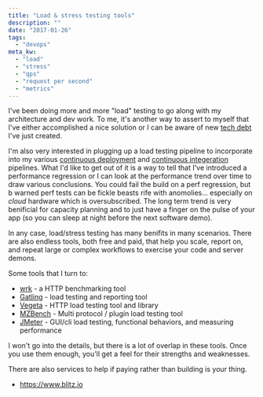 ```yaml
---
title: "Load & stress testing tools"
description: ""
date: "2017-01-26"
tags:
  - "devops"
meta_kw:
  - "load"
  - "stress"
  - "qps"
  - "request per second"
  - "metrics"
---
```


I've been doing more and more "load" testing to go along with my architecture and dev work. To me,
it's another way to assert to myself that I've either accomplished a nice solution or I can be
aware of new [tech debt](https://en.wikipedia.org/wiki/Technical_debt) I've just created.

I'm also very interested in plugging up a load testing pipeline to incorporate into my various
[continuous deployment](https://en.wikipedia.org/wiki/Continuous_delivery) and
[continuous integeration](https://en.wikipedia.org/wiki/Continuous_integration) pipelines.
What I'd like to get out of it is a way to tell that I've introduced a performance regression or
I can look at the performance trend over time to draw various conclusions. You could fail the
build on a perf regression, but b warned perf tests can be fickle beasts rife with anomolies...
especially on _cloud_ hardware which is oversubscribed. The long term trend is very benificial for
capacity planning and to just have a finger on the pulse of your app (so you can sleep at night
before the next software demo).

In any case, load/stress testing has many benifits in many scenarios. There are also endless tools,
both free and paid, that help you scale, report on, and repeat large or complex workflows to
exercise your code and server demons. 

Some tools that I turn to:

* [wrk](https://github.com/wg/wrk) - a HTTP benchmarking tool
* [Gatling](http://gatling.io) - load testing and reporting tool
* [Vegeta](https://github.com/tsenart/vegeta) - HTTP load testing tool and library
* [MZBench](https://github.com/machinezone/mzbench) - Multi protocol / plugin load testing tool
* [JMeter](https://jmeter.apache.org) - GUI/cli load testing, functional behaviors, and measuring performance

I won't go into the details, but there is a lot of overlap in these tools. Once you use them
enough, you'll get a feel for their strengths and weaknesses.

There are also services to help if paying rather than building is your thing.

* https://www.blitz.io

